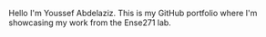 Hello I'm Youssef Abdelaziz. This is my GitHub portfolio where I'm showcasing my work from the Ense271 lab.
